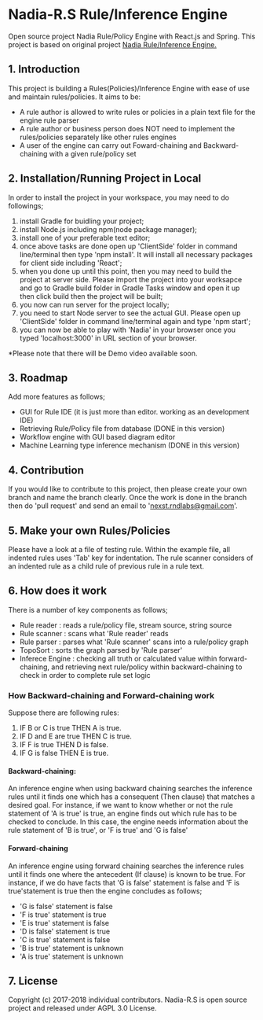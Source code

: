 # Nadia-R.S Rule/Inference Engine
Open source project Nadia Rule/Policy Engine with React.js and Spring.
This project is based on original project [Nadia Rule/Inference Engine.](https://github.com/DeanLee77/Nadia) 

## 1. Introduction
This project is building a Rules(Policies)/Inference Engine with ease of use and maintain rules/policies. It aims to be:

* A rule author is allowed to write rules or policies in a plain text file for the engine rule parser
* A rule author or business person does NOT need to implement the rules/policies separately like other rules engines
* A user of the engine can carry out Foward-chaining and Backward-chaining with a given rule/policy set

## 2. Installation/Running Project in Local
In order to install the project in your workspace, you may need to do followings;
 1. install Gradle for buidling your project;
 2. install Node.js including npm(node package manager);
 3. install one of your preferable text editor;
 4. once above tasks are done open up 'ClientSide' folder in command line/terminal then type 'npm install'. It will install all necessary packages for client side including 'React';
 5. when you done up until this point, then you may need to build the project at server side. Please import the project into your worksapce and go to Gradle build folder in Gradle Tasks window and open it up then click build then the project will be built;
 6. you now can run server for the project locally;
 7. you need to start Node server to see the actual GUI. Please open up 'ClientSide' folder in command line/terminal again and type 'npm start';
 8. you can now be able to play with 'Nadia' in your browser once you typed 'localhost:3000' in URL section of your browser.
 
 *Please note that there will be Demo video available soon.
## 3. Roadmap
Add more features as follows;

* GUI for Rule IDE (it is just more than editor. working as an development IDE)
* Retrieving Rule/Policy file from database (DONE in this version)
* Workflow engine with GUI based diagram editor 
* Machine Learning type inference mechanism (DONE in this version)

## 4. Contribution
If you would like to contribute to this project, then please create your own branch and name the branch clearly. Once the work is done in the branch then do 'pull request' and send an email to 'nexst.rndlabs@gmail.com'.

## 5. Make your own Rules/Policies
Please have a look at a file of testing rule. Within the example file, all indented rules uses 'Tab' key for indentation. The rule scanner considers of an indented rule as a child rule of previous rule in a rule text.

## 6. How does it work
There is a number of key components as follows;

* Rule reader     : reads a rule/policy file, stream source, string source
* Rule scanner    : scans what 'Rule reader' reads
* Rule parser     : parses what 'Rule scanner' scans into a rule/policy graph
* TopoSort        : sorts the graph parsed by 'Rule parser'
* Inferece Engine : checking all truth or calculated value within forward-chaining, and retrieving next rule/policy within backward-chaining to check in order to complete rule set logic

### How Backward-chaining and Forward-chaining work
Suppose there are following rules:


1. IF B or C is true THEN A is true.
2. IF D and E are true THEN C is true.
3. IF F is true THEN D is false.
4. IF G is false THEN E is true.

#### Backward-chaining:
An inference engine when using backward chaining searches the inference rules until it finds one which has a consequent (Then clause) that matches a desired goal. For instance, if we want to know whether or not the rule statement of 'A is true' is true, an engine finds out which rule has to be checked to conclude. In this case, the engine needs information about the rule statement of 'B is true', or 'F is true' and 'G is false'

#### Forward-chaining
An inference engine using forward chaining searches the inference rules until it finds one where the antecedent (If clause) is known to be true. For instance, if we do have facts that 'G is false' statement is false and 'F is true'statement is true then the engine concludes as follows;
* 'G is false' statement is false
* 'F is true' statement is true
* 'E is true' statement is false
* 'D is false' statement is true
* 'C is true' statement is false
* 'B is true' statement is unknown
* 'A is true' statement is unknown

## 7. License
Copyright (c) 2017-2018 individual contributors.
Nadia-R.S is open source project and released under AGPL 3.0 License.
